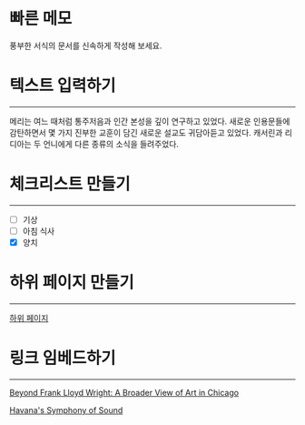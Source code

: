 # 빠른 메모

풍부한 서식의 문서를 신속하게 작성해 보세요.

# 텍스트 입력하기

---

메리는 여느 때처럼 통주저음과 인간 본성을 깊이 연구하고 있었다. 새로운 인용문들에 감탄하면서 몇 가지 진부한 교훈이 담긴 새로운 설교도 귀담아듣고 있었다. 캐서린과 리디아는 두 언니에게 다른 종류의 소식을 들려주었다. 

# 체크리스트 만들기

---

- [ ]  기상
- [ ]  아침 식사
- [x]  양치

# 하위 페이지 만들기

---

[하위 페이지](https://www.notion.so/59117289a1044f9e883282bc5075422c)

# 링크 임베드하기

---

[Beyond Frank Lloyd Wright: A Broader View of Art in Chicago](https://www.nytimes.com/2018/03/08/arts/chicago-museums-art.html?rref=collection%2Fsectioncollection%2Ftravel)

[Havana's Symphony of Sound](https://www.nytimes.com/2018/03/12/travel/havana-cuba.html?rref=collection%2Fsectioncollection%2Ftravel)
